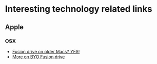 # Interesting technology related links

## Apple

### OSX
* [Fusion drive on older Macs? YES!](http://jollyjinx.tumblr.com/post/34638496292/fusion-drive-on-older-macs-yes-since-apple-has)
* [More on BYO Fusion drive](http://jollyjinx.tumblr.com/post/34694173142/more-on-byo-fusion-drive-i-wanted-to-know-how)